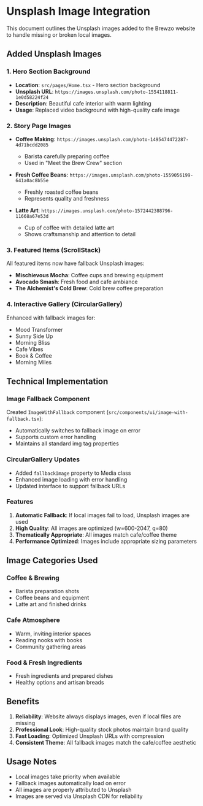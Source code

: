# Unsplash Image Integration

This document outlines the Unsplash images added to the Brewzo website to handle missing or broken local images.

## Added Unsplash Images

### 1. Hero Section Background
- **Location**: `src/pages/Home.tsx` - Hero section background
- **Unsplash URL**: `https://images.unsplash.com/photo-1554118811-1e0d58224f24`
- **Description**: Beautiful cafe interior with warm lighting
- **Usage**: Replaced video background with high-quality cafe image

### 2. Story Page Images
- **Coffee Making**: `https://images.unsplash.com/photo-1495474472287-4d71bcdd2085`
  - Barista carefully preparing coffee
  - Used in "Meet the Brew Crew" section

- **Fresh Coffee Beans**: `https://images.unsplash.com/photo-1559056199-641a0ac8b55e`
  - Freshly roasted coffee beans
  - Represents quality and freshness

- **Latte Art**: `https://images.unsplash.com/photo-1572442388796-11668a67e53d`
  - Cup of coffee with detailed latte art
  - Shows craftsmanship and attention to detail

### 3. Featured Items (ScrollStack)
All featured items now have fallback Unsplash images:

- **Mischievous Mocha**: Coffee cups and brewing equipment
- **Avocado Smash**: Fresh food and cafe ambiance
- **The Alchemist's Cold Brew**: Cold brew coffee preparation

### 4. Interactive Gallery (CircularGallery)
Enhanced with fallback images for:
- Mood Transformer
- Sunny Side Up
- Morning Bliss
- Cafe Vibes
- Book & Coffee
- Morning Miles

## Technical Implementation

### Image Fallback Component
Created `ImageWithFallback` component (`src/components/ui/image-with-fallback.tsx`):
- Automatically switches to fallback image on error
- Supports custom error handling
- Maintains all standard img tag properties

### CircularGallery Updates
- Added `fallbackImage` property to Media class
- Enhanced image loading with error handling
- Updated interface to support fallback URLs

### Features
1. **Automatic Fallback**: If local images fail to load, Unsplash images are used
2. **High Quality**: All images are optimized (w=600-2047, q=80)
3. **Thematically Appropriate**: All images match cafe/coffee theme
4. **Performance Optimized**: Images include appropriate sizing parameters

## Image Categories Used

### Coffee & Brewing
- Barista preparation shots
- Coffee beans and equipment
- Latte art and finished drinks

### Cafe Atmosphere
- Warm, inviting interior spaces
- Reading nooks with books
- Community gathering areas

### Food & Fresh Ingredients
- Fresh ingredients and prepared dishes
- Healthy options and artisan breads

## Benefits

1. **Reliability**: Website always displays images, even if local files are missing
2. **Professional Look**: High-quality stock photos maintain brand quality
3. **Fast Loading**: Optimized Unsplash URLs with compression
4. **Consistent Theme**: All fallback images match the cafe/coffee aesthetic

## Usage Notes

- Local images take priority when available
- Fallback images automatically load on error
- All images are properly attributed to Unsplash
- Images are served via Unsplash CDN for reliability